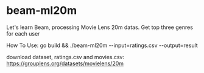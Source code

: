 # beam-ml20m
Let's learn Beam, processing Movie Lens 20m datas. Get top three genres for each user

How To Use:
go build && ./beam-ml20m --input=ratings.csv --output=result

download dataset, ratings.csv and movies.csv:
https://grouplens.org/datasets/movielens/20m

